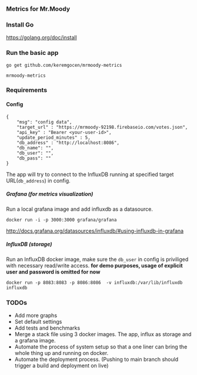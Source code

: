 ### Metrics for Mr.Moody

### Install Go
https://golang.org/doc/install

### Run the basic app

`go get github.com/keremgocen/mrmoody-metrics`

`mrmoody-metrics`

### Requirements

#### Config

```
{
    "msg": "config data",
    "target_url" : "https://mrmoody-92198.firebaseio.com/votes.json",
    "api_key" : "Bearer <your-user-id>",
    "update_period_minutes" : 5,
    "db_address" : "http://localhost:8086",
    "db_name": "",
    "db_user": "",
    "db_pass": ""
}
```

The app will try to connect to the InfluxDB running at specified target URL(`db_address`) in config.

##### Grafana (for metrics visualization)

Run a local grafana image and add influxdb as a datasource.

`docker run -i -p 3000:3000 grafana/grafana`

http://docs.grafana.org/datasources/influxdb/#using-influxdb-in-grafana

##### InfluxDB (storage)

Run an InfluxDB docker image, make sure the `db_user` in config is priviliged with necessary read/write access.
**for demo purposes, usage of explicit user and password is omitted for now**

`docker run -p 8083:8083 -p 8086:8086 
      -v influxdb:/var/lib/influxdb 
      influxdb`

### TODOs
- Add more graphs
- Set default settings
- Add tests and benchmarks
- Merge a stack file using 3 docker images. The app, influx as storage and a grafana image.
- Automate the process of system setup so that a one liner can bring the whole thing up and running on docker.
- Automate the deployment process. (Pushing to main branch should trigger a build and deployment on live)
